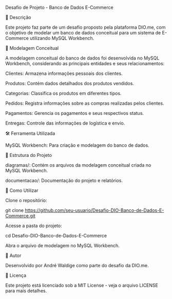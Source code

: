 Desafio de Projeto - Banco de Dados E-Commerce

📌 Descrição

Este projeto faz parte de um desafio proposto pela plataforma DIO.me, com o objetivo de modelar um banco de dados conceitual para um sistema de E-Commerce utilizando MySQL Workbench.

📑 Modelagem Conceitual

A modelagem conceitual do banco de dados foi desenvolvida no MySQL Workbench, considerando as principais entidades e seus relacionamentos:

Clientes: Armazena informações pessoais dos clientes.

Produtos: Contém dados detalhados dos produtos vendidos.

Categorias: Classifica os produtos em diferentes tipos.

Pedidos: Registra informações sobre as compras realizadas pelos clientes.

Pagamentos: Gerencia os pagamentos e seus respectivos status.

Entregas: Controle das informações de logística e envio.

🛠 Ferramenta Utilizada

MySQL Workbench: Para criação e modelagem do banco de dados.

📌 Estrutura do Projeto

diagramas/: Contém os arquivos da modelagem conceitual criada no MySQL Workbench.

documentacao/: Documentação do projeto e relatórios.

🚀 Como Utilizar

Clone o repositório:

git clone https://github.com/seu-usuario/Desafio-DIO-Banco-de-Dados-E-Commerce.git

Acesse a pasta do projeto:

cd Desafio-DIO-Banco-de-Dados-E-Commerce

Abra o arquivo de modelagem no MySQL Workbench.

📌 Autor

Desenvolvido por André Waldige como parte do desafio da DIO.me. 

📜 Licença

Este projeto está licenciado sob a MIT License - veja o arquivo LICENSE para mais detalhes.
